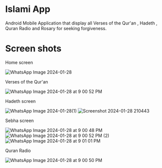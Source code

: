<h1> Islami App </h1>
Android Mobile Application that display all Verses of the Qur'an , Hadeth , Quran Radio and Rosary for seeking forgiveness.
<h1> Screen shots</h1>
Home screen

![WhatsApp Image 2024-01-28](https://github.com/NadaMansour20/IslamiApp/assets/125664031/d9d8481f-63f2-401f-9349-f79765bcd8a8)

Verses of the Qur'an

![WhatsApp Image 2024-01-28 at 9 00 52 PM](https://github.com/NadaMansour20/IslamiApp/assets/125664031/0500af1f-6c80-419a-95cf-b8c082bbd605)

Hadeth screen

![WhatsApp Image 2024-01-28(1)](https://github.com/NadaMansour20/IslamiApp/assets/125664031/36453285-6125-43af-9cc6-bc7db3738407)
![Screenshot 2024-01-28 210443](https://github.com/NadaMansour20/IslamiApp/assets/125664031/da22c259-2490-4fb9-8437-86e39959f9c2)

Sebha screen

![WhatsApp Image 2024-01-28 at 9 00 48 PM](https://github.com/NadaMansour20/IslamiApp/assets/125664031/451d05ac-ec3e-45a3-8b77-9b4bb5fcfbe9)
![WhatsApp Image 2024-01-28 at 9 00 52 PM (2)](https://github.com/NadaMansour20/IslamiApp/assets/125664031/9326fc23-4894-41e0-9280-782e1d675e92)
![WhatsApp Image 2024-01-28 at 9 01 01 PM](https://github.com/NadaMansour20/IslamiApp/assets/125664031/b4f2db4b-2e3e-457a-b02b-a44ae2fa5088)

 Quran Radio
 
 ![WhatsApp Image 2024-01-28 at 9 00 50 PM](https://github.com/NadaMansour20/IslamiApp/assets/125664031/21e22902-5126-4c0b-9f4e-b9166b2cfbd8)
 
 

